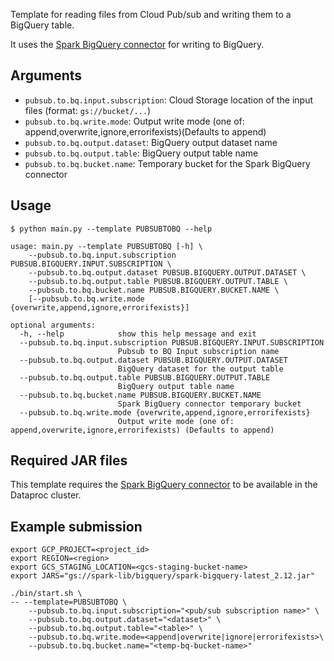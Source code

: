 Template for reading files from Cloud Pub/sub and writing them to a BigQuery table.

It uses the [Spark BigQuery connector](https://cloud.google.com/dataproc-serverless/docs/guides/bigquery-connector-spark-example) for writing to BigQuery.

## Arguments

* `pubsub.to.bq.input.subscription`: Cloud Storage location of the input files (format: `gs://bucket/...`)
* `pubsub.to.bq.write.mode`: Output write mode (one of: append,overwrite,ignore,errorifexists)(Defaults to append)
* `pubsub.to.bq.output.dataset`: BigQuery output dataset name
* `pubsub.to.bq.output.table`: BigQuery output table name
* `pubsub.to.bq.bucket.name`: Temporary bucket for the Spark BigQuery connector

## Usage

```
$ python main.py --template PUBSUBTOBQ --help

usage: main.py --template PUBSUBTOBQ [-h] \
    --pubsub.to.bq.input.subscription PUBSUB.BIGQUERY.INPUT.SUBSCRIPTION \
    --pubsub.to.bq.output.dataset PUBSUB.BIGQUERY.OUTPUT.DATASET \
    --pubsub.to.bq.output.table PUBSUB.BIGQUERY.OUTPUT.TABLE \
    --pubsub.to.bq.bucket.name PUBSUB.BIGQUERY.BUCKET.NAME \
    [--pubsub.to.bq.write.mode {overwrite,append,ignore,errorifexists}]

optional arguments:
  -h, --help            show this help message and exit
  --pubsub.to.bq.input.subscription PUBSUB.BIGQUERY.INPUT.SUBSCRIPTION
                        Pubsub to BQ Input subscription name
  --pubsub.to.bq.output.dataset PUBSUB.BIGQUERY.OUTPUT.DATASET
                        BigQuery dataset for the output table
  --pubsub.to.bq.output.table PUBSUB.BIGQUERY.OUTPUT.TABLE
                        BigQuery output table name
  --pubsub.to.bq.bucket.name PUBSUB.BIGQUERY.BUCKET.NAME
                        Spark BigQuery connector temporary bucket
  --pubsub.to.bq.write.mode {overwrite,append,ignore,errorifexists}
                        Output write mode (one of: append,overwrite,ignore,errorifexists) (Defaults to append)
```

## Required JAR files

This template requires the [Spark BigQuery connector](https://cloud.google.com/dataproc-serverless/docs/guides/bigquery-connector-spark-example) to be available in the Dataproc cluster.

## Example submission

```
export GCP_PROJECT=<project_id>
export REGION=<region>
export GCS_STAGING_LOCATION=<gcs-staging-bucket-name> 
export JARS="gs://spark-lib/bigquery/spark-bigquery-latest_2.12.jar"

./bin/start.sh \
-- --template=PUBSUBTOBQ \
    --pubsub.to.bq.input.subscription="<pub/sub subscription name>" \
    --pubsub.to.bq.output.dataset="<dataset>" \
    --pubsub.to.bq.output.table="<table>" \
    --pubsub.to.bq.write.mode=<append|overwrite|ignore|errorifexists>\
    --pubsub.to.bq.bucket.name="<temp-bq-bucket-name>"
```